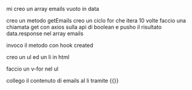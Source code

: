 <!-- Descrizione:
Attraverso l'apposita API di Boolean, usando axios, con chiamata GET a questo indirizzo https://flynn.boolean.careers/exercises/api/random/mail generare 10 indirizzi email e stamparli in pagina all'interno di una lista. -->

mi creo un array emails vuoto in data 

creo un metodo getEmails
    creo un ciclo for che itera 10 volte 
        faccio una chiamata get con axios sulla api di boolean e pusho il risultato data.response nel array emails

invoco il metodo con hook created

creo un ul ed un li in html

faccio un v-for nel ul 

collego il contenuto di emails al li tramite {{}}
